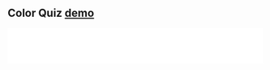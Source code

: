 ## Color Quiz [demo](https://ccowen.github.io/Color-Quiz/)

![Color Quiz GIF](assets/colorQuizGIF_randomTiming.gif?raw=true "Title")
